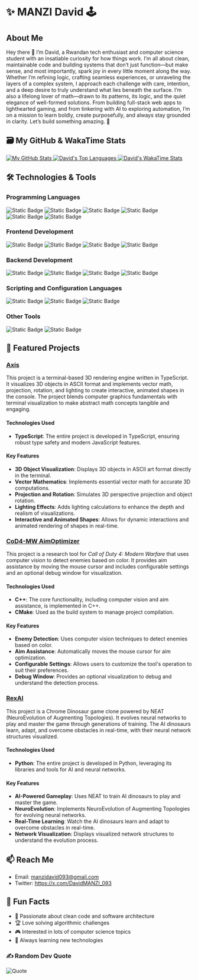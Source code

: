 # ✨ MANZI David 🕹️

## About Me
Hey there 👋 I’m David, a Rwandan tech enthusiast and computer science student with an insatiable curiosity for how things work. I’m all about clean, maintainable code and building systems that don’t just function—but make sense, and most importantly, spark joy in every little moment along the way. Whether I’m refining logic, crafting seamless experiences, or unraveling the layers of a complex system, I approach each challenge with care, intention, and a deep desire to truly understand what lies beneath the surface. I’m also a lifelong lover of math—drawn to its patterns, its logic, and the quiet elegance of well-formed solutions. From building full-stack web apps to lighthearted gaming, and from tinkering with AI to exploring automation, I’m on a mission to learn boldly, create purposefully, and always stay grounded in clarity. Let’s build something amazing. 🚀

## 🗃️ My GitHub & WakaTime Stats

<p align="left">
  <a href="https://github.com/anuraghazra/github-readme-stats">
    <img src="https://github-readme-stats-david-manzis-projects.vercel.app/api?username=DavidMANZI-093&show_icons=true&theme=dark&hide_border=true&layout=compact" alt="My GitHub Stats" />
  </a>
  <a href="https://github.com/anuraghazra/github-readme-stats">
    <img src="https://github-readme-stats-david-manzis-projects.vercel.app/api/top-langs/?username=DavidMANZI-093&theme=dark&show_icons=true&hide_border=true&layout=compact&langs_count=8" alt="David's Top Languages" />
  </a>
  <a href="https://github.com/anuraghazra/github-readme-stats">
    <img src="https://github-readme-stats-david-manzis-projects.vercel.app/api/wakatime/?username=DavidMANZI_093&theme=dark&show_icons=true&hide_border=true&layout=compact&langs_count=25" alt="David's WakaTime Stats" />
  </a>
</p>

## 🛠️ Technologies & Tools

### Programming Languages
![Static Badge](https://img.shields.io/badge/Python-20599C?logo=python&logoColor=yellow&style=flat) ![Static Badge](https://img.shields.io/badge/Typescript-00599C?logo=typescript&logoColor=white&style=flat) ![Static Badge](https://img.shields.io/badge/JavaScript-grey?logo=javascript&logoColor=F7DF1E&style=flat) ![Static Badge](https://img.shields.io/badge/C++-00599C?logo=c%2B%2B&logoColor=white&style=flat) ![Static Badge](https://img.shields.io/badge/Java-EA2D2E?logo=coffeescript&logoColor=white&style=flat) ![Static Badge](https://img.shields.io/badge/PHP-777BB4?logo=php&logoColor=white&style=flat)

### Frontend Development

![Static Badge](https://img.shields.io/badge/Next.js-000000?logo=next.js&logoColor=white&style=flat) ![Static Badge](https://img.shields.io/badge/TailwindCSS-06B6D4?logo=tailwindcss&logoColor=white&style=flat) ![Static Badge](https://img.shields.io/badge/HTML5-E34F26?logo=html5&logoColor=white&style=flat) ![Static Badge](https://img.shields.io/badge/CSS3-663399?logo=css&logoColor=white&style=flat)

### Backend Development
![Static Badge](https://img.shields.io/badge/Node.js-5FA04E?logo=node.js&logoColor=white&style=flat) ![Static Badge](https://img.shields.io/badge/PostgreSQL-4169E1?logo=postgresql&logoColor=white&style=flat) ![Static Badge](https://img.shields.io/badge/Prisma-2D3748?logo=prisma&logoColor=white&style=flat) ![Static Badge](https://img.shields.io/badge/MySQL-4479A1?logo=mysql&logoColor=white&style=flat)

### Scripting and Configuration Languages

![Static Badge](https://img.shields.io/badge/JSON-000000?logo=json&logoColor=white&style=flat) ![Static Badge](https://img.shields.io/badge/GNU%20Bash-4EAA25?logo=gnubash&logoColor=white&style=flat) ![Static Badge](https://img.shields.io/badge/YAML-CB171E?logo=yaml&logoColor=white&style=flat)

### Other Tools

![Static Badge](https://img.shields.io/badge/Git-F05032?logo=git&logoColor=white&style=flat) ![Static Badge](https://img.shields.io/badge/Docker-2496ED?logo=docker&logoColor=white&style=flat)

## 🚀 Featured Projects

### [Axis](https://github.com/DavidMANZI-093/Axis)

This project is a terminal-based 3D rendering engine written in TypeScript. It visualizes 3D objects in ASCII format and implements vector math, projection, rotation, and lighting to create interactive, animated shapes in the console. The project blends computer graphics fundamentals with terminal visualization to make abstract math concepts tangible and engaging.

#### **Technologies Used** 
- **TypeScript**: The entire project is developed in TypeScript, ensuring robust type safety and modern JavaScript features.

#### **Key Features** 
- **3D Object Visualization**: Displays 3D objects in ASCII art format directly in the terminal.
- **Vector Mathematics**: Implements essential vector math for accurate 3D computations.
- **Projection and Rotation**: Simulates 3D perspective projection and object rotation.
- **Lighting Effects**: Adds lighting calculations to enhance the depth and realism of visualizations.
- **Interactive and Animated Shapes**: Allows for dynamic interactions and animated rendering of shapes in real-time.

### [CoD4-MW AimOptimizer](https://github.com/DavidMANZI-093/CoD4-MW_AimOptimizer)

This project is a research tool for *Call of Duty 4: Modern Warfare* that uses computer vision to detect enemies based on color. It provides aim assistance by moving the mouse cursor and includes configurable settings and an optional debug window for visualization.

#### **Technologies Used**
- **C++**: The core functionality, including computer vision and aim assistance, is implemented in C++.
- **CMake**: Used as the build system to manage project compilation.

#### **Key Features**
- **Enemy Detection**: Uses computer vision techniques to detect enemies based on color.
- **Aim Assistance**: Automatically moves the mouse cursor for aim optimization.
- **Configurable Settings**: Allows users to customize the tool's operation to suit their preferences.
- **Debug Window**: Provides an optional visualization to debug and understand the detection process.


### [RexAI](https://github.com/DavidMANZI-093/RexAI)

This project is a Chrome Dinosaur game clone powered by NEAT (NeuroEvolution of Augmenting Topologies). It evolves neural networks to play and master the game through generations of training. The AI dinosaurs learn, adapt, and overcome obstacles in real-time, with their neural network structures visualized.

#### **Technologies Used**
- **Python**: The entire project is developed in Python, leveraging its libraries and tools for AI and neural networks.

#### **Key Features**
- **AI-Powered Gameplay**: Uses NEAT to train AI dinosaurs to play and master the game.
- **NeuroEvolution**: Implements NeuroEvolution of Augmenting Topologies for evolving neural networks.
- **Real-Time Learning**: Watch the AI dinosaurs learn and adapt to overcome obstacles in real-time.
- **Network Visualization**: Displays visualized network structures to understand the evolution process.

## 📫 Reach Me

- Email: manzidavid093@gmail.com
- Twitter: https://x.com/DavidMANZI_093

## 🌟 Fun Facts
- 🎯 Passionate about clean code and software architecture
- 🏆 Love solving algorithmic challenges
- 🎮 Interested in lots of computer science topics
- 🌱 Always learning new technologies

### ✍️ Random Dev Quote
![Quote](https://github-readme-quotes-bay.vercel.app/quote?theme=dark&animation=default&layout=default&font=Architect&quoteType=random)
